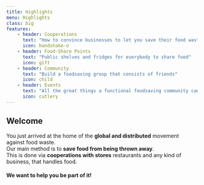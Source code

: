 ```yaml
---
title: Highlights
menu: Highlights
class: big
features:
    - header: Cooperations
      text: "How to convince businesses to let you save their food waste"
      icon: handshake-o
    - header: Food-Share Points
      text: "Public shelves and fridges for everybody to share food"
      icon: gift
    - header: Community
      text: "Build a foodsaving group that consists of friends"
      icon: child
    - header: Events
      text: "All the great things a functional foodsaving community can do"
      icon: cutlery
---
```


## Welcome

You just arrived at the home of the **global and distributed** movement against food waste.</br>
Our main method is to **save food from being thrown away**.</br>
This is done via **cooperations with stores** restaurants and any kind of business, that handles food.

#### **We want to help you be part of it!**
